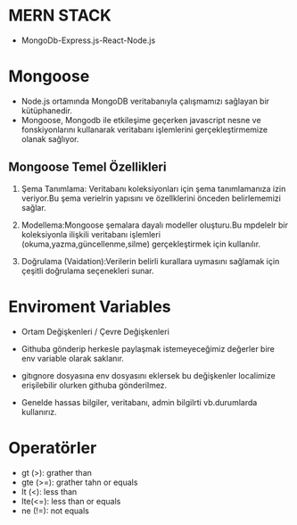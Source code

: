 # MERN STACK

- MongoDb-Express.js-React-Node.js

# Mongoose

- Node.js ortamında MongoDB veritabanıyla çalışmamızı sağlayan bir kütüphanedir.
- Mongoose, Mongodb ile etkileşime geçerken javascript nesne ve fonskiyonlarını kullanarak veritabanı işlemlerini gerçekleştirmemize olanak sağlıyor.

## Mongoose Temel Özellikleri

1. Şema Tanımlama: Veritabanı koleksiyonları için şema tanımlamanıza izin veriyor.Bu şema verielrin yapısını ve özellklerini önceden belirlememizi sağlar.

2. Modellema:Mongoose şemalara dayalı modeller oluşturu.Bu mpdelelr bir koleksiyonla ilişkili veritabanı işlemleri (okuma,yazma,güncellenme,silme) gerçekleştirmek için kullanılır.

3. Doğrulama (Vaidation):Verilerin belirli kurallara uymasını sağlamak için çeşitli doğrulama seçenekleri sunar.

# Enviroment Variables

- Ortam Değişkenleri / Çevre Değişkenleri

- Githuba gönderip herkesle paylaşmak istemeyeceğimiz değerler bire env variable olarak saklanır.
- gitıgnore dosyasına env dosyasını eklersek bu değişkenler localimize erişilebilir olurken githuba gönderilmez.
- Genelde hassas bilgiler, veritabanı, admin bilgilrti vb.durumlarda kullanırız.

# Operatörler

- gt (>): grather than
- gte (>=): grather tahn or equals
- lt (<): less than
- lte(<=): less than or equals
- ne (!=): not equals
